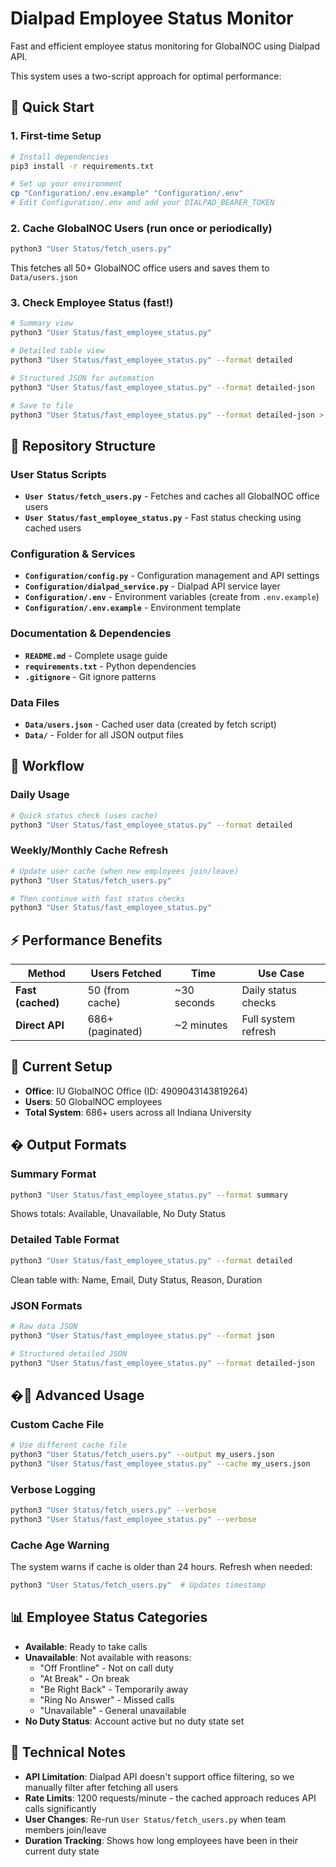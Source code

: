 # Dialpad Employee Status Monitor

Fast and efficient employee status monitoring for GlobalNOC using Dialpad API.

This system uses a two-script approach for optimal performance:

## 🚀 Quick Start

### 1. First-time Setup
```bash
# Install dependencies
pip3 install -r requirements.txt

# Set up your environment
cp "Configuration/.env.example" "Configuration/.env"
# Edit Configuration/.env and add your DIALPAD_BEARER_TOKEN
```

### 2. Cache GlobalNOC Users (run once or periodically)
```bash
python3 "User Status/fetch_users.py"
```
This fetches all 50+ GlobalNOC office users and saves them to `Data/users.json`

### 3. Check Employee Status (fast!)
```bash
# Summary view
python3 "User Status/fast_employee_status.py"

# Detailed table view
python3 "User Status/fast_employee_status.py" --format detailed

# Structured JSON for automation
python3 "User Status/fast_employee_status.py" --format detailed-json

# Save to file
python3 "User Status/fast_employee_status.py" --format detailed-json > Data/status.json
```

## 📁 Repository Structure

### User Status Scripts
- **`User Status/fetch_users.py`** - Fetches and caches all GlobalNOC office users
- **`User Status/fast_employee_status.py`** - Fast status checking using cached users

### Configuration & Services  
- **`Configuration/config.py`** - Configuration management and API settings
- **`Configuration/dialpad_service.py`** - Dialpad API service layer
- **`Configuration/.env`** - Environment variables (create from `.env.example`)
- **`Configuration/.env.example`** - Environment template

### Documentation & Dependencies
- **`README.md`** - Complete usage guide
- **`requirements.txt`** - Python dependencies
- **`.gitignore`** - Git ignore patterns

### Data Files
- **`Data/users.json`** - Cached user data (created by fetch script)
- **`Data/`** - Folder for all JSON output files

## 🔄 Workflow

### Daily Usage
```bash
# Quick status check (uses cache)
python3 "User Status/fast_employee_status.py" --format detailed
```

### Weekly/Monthly Cache Refresh
```bash
# Update user cache (when new employees join/leave)
python3 "User Status/fetch_users.py"

# Then continue with fast status checks
python3 "User Status/fast_employee_status.py"
```

## ⚡ Performance Benefits

| Method | Users Fetched | Time | Use Case |
|--------|---------------|------|----------|
| **Fast (cached)** | 50 (from cache) | ~30 seconds | Daily status checks |
| **Direct API** | 686+ (paginated) | ~2 minutes | Full system refresh |

## 🏢 Current Setup

- **Office**: IU GlobalNOC Office (ID: 4909043143819264)
- **Users**: 50 GlobalNOC employees
- **Total System**: 686+ users across all Indiana University

## � Output Formats

### Summary Format
```bash
python3 "User Status/fast_employee_status.py" --format summary
```
Shows totals: Available, Unavailable, No Duty Status

### Detailed Table Format  
```bash
python3 "User Status/fast_employee_status.py" --format detailed
```
Clean table with: Name, Email, Duty Status, Reason, Duration

### JSON Formats
```bash
# Raw data JSON
python3 "User Status/fast_employee_status.py" --format json

# Structured detailed JSON
python3 "User Status/fast_employee_status.py" --format detailed-json
```

## �🔧 Advanced Usage

### Custom Cache File
```bash
# Use different cache file
python3 "User Status/fetch_users.py" --output my_users.json
python3 "User Status/fast_employee_status.py" --cache my_users.json
```

### Verbose Logging
```bash
python3 "User Status/fetch_users.py" --verbose
python3 "User Status/fast_employee_status.py" --verbose
```

### Cache Age Warning
The system warns if cache is older than 24 hours. Refresh when needed:
```bash
python3 "User Status/fetch_users.py"  # Updates timestamp
```

## 📊 Employee Status Categories

- **Available**: Ready to take calls
- **Unavailable**: Not available with reasons:
  - "Off Frontline" - Not on call duty
  - "At Break" - On break
  - "Be Right Back" - Temporarily away  
  - "Ring No Answer" - Missed calls
  - "Unavailable" - General unavailable
- **No Duty Status**: Account active but no duty state set

## 🚨 Technical Notes

- **API Limitation**: Dialpad API doesn't support office filtering, so we manually filter after fetching all users
- **Rate Limits**: 1200 requests/minute - the cached approach reduces API calls significantly  
- **User Changes**: Re-run `User Status/fetch_users.py` when team members join/leave
- **Duration Tracking**: Shows how long employees have been in their current duty state